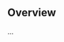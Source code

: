 <!-- Note: Please must use one of our issue templates to file an issue! 🛑 -->
<!-- 👉 https://github.com/JoshuaKGoldberg/tidelift-me-up/issues/new/choose 👈 -->
<!-- **Issues that should have been filed with a template will be closed without action, and we will ask you to use a template.** -->

<!-- This blank issue template is only for issues that don't fit any of the templates. -->

## Overview

...
